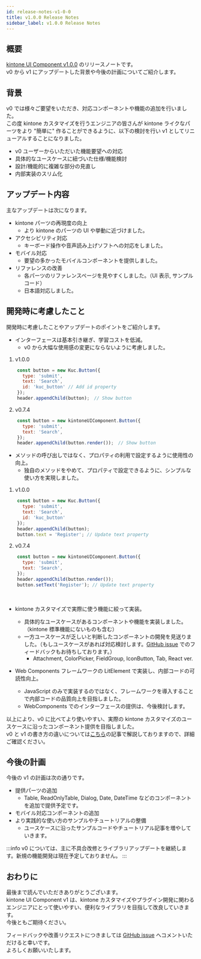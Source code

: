 ```yaml
---
id: release-notes-v1-0-0
title: v1.0.0 Release Notes
sidebar_label: v1.0.0 Release Notes
---
```


## 概要

[kintone UI Component v1.0.0](https://github.com/kintone-labs/kintone-ui-component/releases/tag/v1.0.0) のリリースノートです。<br/>
v0 から v1 にアップデートした背景や今後の計画についてご紹介します。

## 背景

v0 では様々ご要望をいただき、対応コンポーネントや機能の追加を行いました。<br/>
この度 kintone カスタマイズを行うエンジニアの皆さんが kintone ライクなパーツをより "簡単に" 作ることができるように、以下の検討を行い v1 としてリニューアルすることになりました。

- v0 ユーザーからいただいた機能要望への対応
- 具体的なユースケースに紐づいた仕様/機能検討
- 設計/機能的に複雑な部分の見直し
- 内部実装のスリム化

## アップデート内容

主なアップデートは次になります。

- kintone パーツの再現度の向上
  -  より kintone のパーツの UI や挙動に近づけました。
- アクセシビリティ対応
  - キーボード操作や音声読み上げソフトへの対応をしました。
- モバイル対応
  - 要望の多かったモバイルコンポーネントを提供しました。
- リファレンスの改善
  - 各パーツのリファレンスページを見やすくしました。（UI 表示, サンプルコード）
  - 日本語対応しました。

## 開発時に考慮したこと

開発時に考慮したことやアップデートのポイントをご紹介します。

- インターフェースは基本引き継ぎ、学習コストを低減。
  - ​v0 から大幅な使用感の変更にならないように考慮しました。

1. v1.0.0
```js
    const button = new Kuc.Button({
      type: 'submit',
      text: 'Search',
      id: 'kuc_button' // Add id property
    });
    header.appendChild(button);　// Show button
```
2. v0.7.4
```js
    const button = new kintoneUIComponent.Button({
      type: 'submit',
      text: 'Search',
    });
    header.appendChild(button.render());　// Show button
```

- メソッドの呼び出しではなく、プロパティの利用で設定するように使用性の向上。
  - 独自のメソッドをやめて、プロパティで設定できるように、シンプルな使い方を実現しました。

1. v1.0.0
```js
    const button = new Kuc.Button({
      type: 'submit',
      text: 'Search',
      id: 'kuc_button'
    });
    header.appendChild(button);
    button.text = 'Register'; // Update text property
```
2. v0.7.4
```js
    const button = new kintoneUIComponent.Button({
      type: 'submit',
      text: 'Search',
    });
    header.appendChild(button.render());
    button.setText('Register'); // Update text property
```
​
- kintone カスタマイズで実際に使う機能に絞って実装。​
  - 具体的なユースケースがあるコンポーネントや機能を実装しました。（kintone 標準機能にないものも含む）
  - 一方ユースケースが乏しいと判断したコンポーネントの開発を見送りました。（もしユースケースがあれば対応検討します。[GitHub issue](https://github.com/kintone-labs/kintone-ui-component/issues) でのフィードバックもお待ちしております。）
    - Attachment, ColorPicker, FieldGroup, IconButton, Tab, React ver.

- Web Components フレームワークの LitElement で実装し、内部コードの可読性向上。​
  - JavaScript のみで実装するのではなく、フレームワークを導入することで内部コードの品質向上を目指しました。
  - WebComponents でのインターフェースの提供は、今後検討します。

以上により、v0 に比べてより使いやすい、実際の kintone カスタマイズのユースケースに沿ったコンポーネント提供を目指しました。<br/>
v0 と v1 の書き方の違いについては[こちら](../guides/comparison-v0-v1.md)の記事で解説しておりますので、詳細ご確認ください。

## 今後の計画

今後の v1 の計画は次の通りです。

- 提供パーツの追加
  - Table, ReadOnlyTable, Dialog, Date, DateTime などのコンポーネントを追加で提供予定です。
- モバイル対応コンポーネントの追加
- より実践的な使い方のサンプルやチュートリアルの整備
  - ユースケースに沿ったサンプルコードやチュートリアル記事を増やしていきます。

:::info
v0 については、主に不具合改修とライブラリアップデートを継続します。新規の機能開発は現在予定しておりません。
:::

## おわりに

最後まで読んでいただきありがとうございます。<br/>
kintone UI Component v1 は、kintone カスタマイズやプラグイン開発に関わるエンジニアにとって使いやすい、便利なライブラリを目指して改良していきます。<br/>
今後ともご期待ください。

フィードバックや改善リクエストにつきましては [GitHub issue](https://github.com/kintone-labs/kintone-ui-component/issues) へコメントいただけると幸いです。<br/>
よろしくお願いいたします。